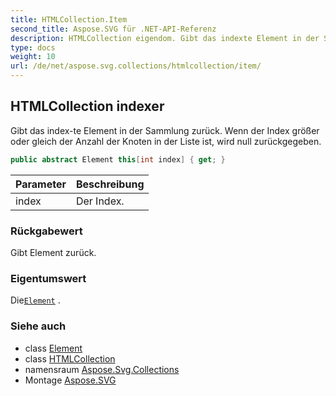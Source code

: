 ```yaml
---
title: HTMLCollection.Item
second_title: Aspose.SVG für .NET-API-Referenz
description: HTMLCollection eigendom. Gibt das indexte Element in der Sammlung zurück. Wenn der Index größer oder gleich der Anzahl der Knoten in der Liste ist wird null zurückgegeben.
type: docs
weight: 10
url: /de/net/aspose.svg.collections/htmlcollection/item/
---
```

## HTMLCollection indexer

Gibt das index-te Element in der Sammlung zurück. Wenn der Index größer oder gleich der Anzahl der Knoten in der Liste ist, wird null zurückgegeben.

```csharp
public abstract Element this[int index] { get; }
```

| Parameter | Beschreibung |
| --- | --- |
| index | Der Index. |

### Rückgabewert

Gibt Element zurück.

### Eigentumswert

Die[`Element`](../../../aspose.svg.dom/element/) .

### Siehe auch

* class [Element](../../../aspose.svg.dom/element/)
* class [HTMLCollection](../)
* namensraum [Aspose.Svg.Collections](../../htmlcollection/)
* Montage [Aspose.SVG](../../../)


